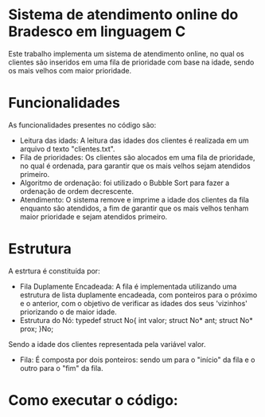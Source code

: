 # Sistema de atendimento online do Bradesco em linguagem C

Este trabalho implementa um sistema de atendimento online, no qual os clientes são inseridos em uma fila de prioridade com base na idade, sendo os mais velhos com maior prioridade.

# Funcionalidades

As funcionalidades presentes no código são:

- Leitura das idads: A leitura das idades dos clientes é realizada em um arquivo d texto "clientes.txt".
- Fila de prioridades: Os clientes são alocados em uma fila de prioridade, no qual é ordenada, para garantir que os mais velhos sejam atendidos primeiro.
- Algoritmo de ordenação: foi utilizado o Bubble Sort para fazer a ordenação de ordem decrescente.
- Atendimento: O sistema remove e imprime a idade dos clientes da fila enquanto são atendidos, a fim de garantir que os mais velhos tenham maior prioridade e sejam atendidos primeiro.


# Estrutura

A estrtura é constituída por:

- Fila Duplamente Encadeada: A fila é implementada utilizando uma estrutura de lista duplamente encadeada, com ponteiros para o próximo e o anterior, com o objetivo de verificar as idades dos seus 'vizinhos' priorizando o de maior idade.
- Estrutura do Nó:
  typedef struct No{
    int valor; 
    struct No* ant;
    struct No* prox;
}No;

Sendo a idade dos clientes representada pela variável valor.

- Fila: É composta por dois ponteiros: sendo um para o "início" da fila e o outro para o "fim" da fila.

# Como executar o código:

